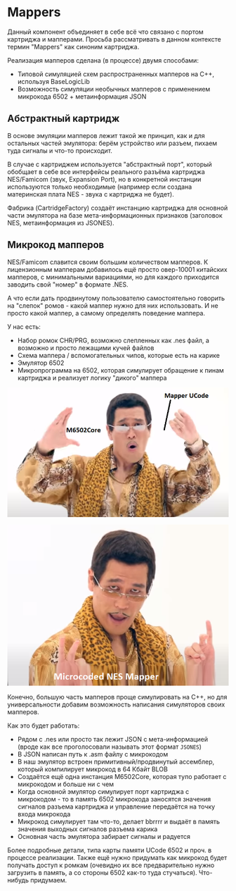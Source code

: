 # Mappers

Данный компонент объединяет в себе всё что связано с портом картриджа и мапперами. Просьба рассматривать в данном контексте термин "Mappers" как синоним картриджа.

Реализация мапперов сделана (в процессе) двумя способами:
- Типовой симуляцией схем распространенных мапперов на C++, используя BaseLogicLib
- Возможность симуляции необычных мапперов с применением микрокода 6502 + метаинформация JSON

## Абстрактный картридж

В основе эмуляции мапперов лежит такой же принцип, как и для остальных частей эмулятора: берём устройство или разъем, пихаем туда сигналы и что-то происходит.

В случае с картриджем используется "абстрактный порт", который обобщает в себе все интерфейсы реального разъёма картриджа NES/Famicom (звук, Expansion Port), но в конкретной инстанции используются только необходимые (например если создана материнская плата NES - звука с картриджа не будет).

Фабрика (CartridgeFactory) создаёт инстанцию картриджа для основной части эмулятора на базе мета-информационных признаков (заголовок NES, метаинформация из JSONES).

## Микрокод мапперов

NES/Famicom славится своим большим количеством мапперов. К лицензионным мапперам добавилось ещё просто овер-10001 китайских мапперов, с минимальными вариациями, но для каждого приходится заводить свой "номер" в формате .NES.

А что если дать продвинутому пользователю самостоятельно говорить на "слепок" ромов - какой маппер нужно для них использовать. И не просто какой маппер, а самому определять поведение маппера.

У нас есть:
- Набор ромок CHR/PRG, возможно слепленных как .nes файл, а возможно и просто лежащими кучей файлов
- Схема маппера / вспомогательных чипов, которые есть на карике
- Эмулятор 6502
- Микропрограмма на 6502, которая симулирует обращение к пинам картриджа и реализует логику "дикого" маппера

![mappers_ucode1](mappers_ucode1.png)

![mappers_ucode2](mappers_ucode2.png)

Конечно, большую часть мапперов проще симулировать на C++, но для универсальности добавим возможность написания симуляторов своих мапперов.

Как это будет работать:
- Рядом с .nes или просто так лежит JSON с мета-информацией (вроде как все проголосовали называть этот формат `JSONES`)
- В JSON написан путь к .asm файлу с микрокодом
- В наш эмулятор встроен примитивный/продвинутый ассемблер, который компилирует микрокод в 64 Кбайт BLOB
- Создаётся ещё одна инстанция M6502Core, которая тупо работает с микрокодом и больше ни с чем
- Когда основной эмулятор симулирует порт картриджа с микрокодом - то в память 6502 микрокода заносятся значения сигналов разъема картриджа и управление передаётся на точку входа микрокода
- Микрокод симулирует там что-то, делает bbrrrr и выдаёт в память значения выходных сигналов разъема карика
- Основная часть эмулятора забирает сигналы и радуется

Более подробные детали, типа карты памяти UCode 6502 и проч. в процессе реализации. Также ещё нужно придумать как микрокод будет получать доступ к ромкам (очевидно их все предварительно нужно загрузить в память, а со стороны 6502 как-то туда стучаться). Что-нибудь придумаем.
